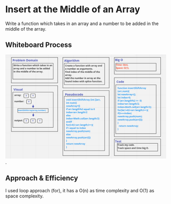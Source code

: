 # Insert at the Middle of an Array
Write a function which takes in an array and a number to be added in the middle of the array.

## Whiteboard Process

![](./whiteBoard%20for%20insert%20in%20middle%20of%20array.PNG).

## Approach & Efficiency
 I used loop approach (for), it has a O(n) as time complexity and O(1) as space complexity.